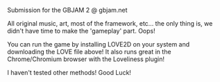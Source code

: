Submission for the GBJAM 2 @ gbjam.net

All original music, art, most of the framework, etc... the only thing is, we didn't have time to make the 
'gameplay' part. Oops! 

You can run the game by installing LOVE2D on your system and downloading the LOVE file above! It also runs great in the Chrome/Chromium browser with the Loveliness plugin!

I haven't tested other methods! Good Luck!
